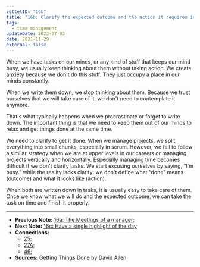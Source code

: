 ```yaml
---
zettelID: "16b"
title: "16b: Clarify the expected outcome and the action it requires in written form to get it out of your mind"
tags:
  - time-management
updateDate: 2023-07-03
date: 2021-11-29
external: false
---
```


When we have tasks on our minds, or any kind of stuff that keeps our mind busy, we usually keep thinking about them without taking action. We create anxiety because we don't do this stuff. They just occupy a place in our minds constantly.

When we write them down, we stop thinking about them. Because we trust ourselves that we will take care of it, we don't need to contemplate it anymore.

That's what typically happens when we procrastinate or forget to write down. The important thing is that we need to keep them out of our minds to relax and get things done at the same time.

We need to clarify to get it done. When we manage projects, we split everything into small chunks, especially in scrum. However, we fail to follow a similar strategy when we are at upper levels in our careers or managing projects vertically and horizontally. Especially managing time becomes difficult if we don't clarify tasks. We start excusing ourselves by saying, “I'm busy.” while the reality lacks clarity: we don't define what “done” means (outcome) and what it looks like (action).

When both are written down in tasks, it is usually easy to take care of them. Once we know what we will do and the expected outcome, we can take the task on time and finish it properly.

---

- **Previous Note:** [16a: The Meetings of a manager](/notes/16a/);
- **Next Note:** [16c: Have a single highlight of the day](/notes/16c/)
- **Connections:**
  - [25](/notes/25/);
  - [27A](/notes/27a/);
  - [46](/notes/46/);
- **Sources:** Getting Things Done by David Allen
